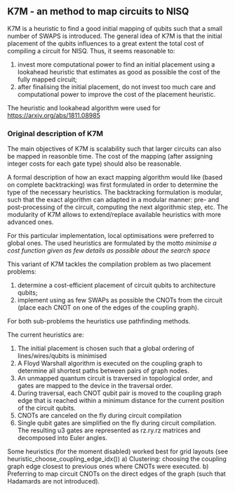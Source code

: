 ## K7M - an method to map circuits to NISQ

K7M is a heuristic to find a good initial mapping of qubits such that a small 
number of SWAPS is introduced. The general idea of K7M is that the initial
 placement of the qubits influences to a great extent the total cost of 
 compiling a circuit for NISQ. Thus, it seems reasonable to:
1) invest more computational power to find an initial placement using a 
lookahead heuristic that estimates as good  as possible the cost of the 
fully mapped circuit;
2) after finalising the initial placement, do not invest too much care and 
computational power to improve the cost of the placement heuristic.


The heuristic and lookahead algorithm were used for 
https://arxiv.org/abs/1811.08985


### Original description of K7M


The main objectives of K7M is scalability such that larger circuits can 
also be mapped in reasonble time. The cost of the mapping (after assigning
integer costs for each gate type) should also be reasonable.

A formal description of how an exact mapping algorithm would like 
(based on complete backtracking) was first formulated in order to determine 
the type of the necessary heuristics. The backtracking formulation is
modular, such that the exact algorithm can adapted in a modular manner: 
pre- and post-processing of the circuit, computing the next algorithmic step, 
etc. The modularity of K7M allows to extend/replace available heuristics 
with more advanced ones.

For this particular implementation, local optimisations were preferred to
global ones. The used heuristics are formulated by the motto *minimise a cost
 function given as few details as possible about the search space*
 
 
This variant of K7M tackles the compilation problem as two placement problems: 
1) determine a cost-efficient placement of circuit qubits to architecture qubits;
2) implement using as few SWAPs as possible the CNOTs from the circuit
(place each CNOT on one of the edges of the coupling graph).

For both sub-problems the heuristics use pathfinding methods.

The current heuristics are:
1) The initial placement is chosen such that a global ordering 
of lines/wires/qubits is minimised
2) A Floyd Warshall algorithm is executed on the coupling graph to determine 
all shortest paths between pairs of graph nodes.
3) An unmapped quantum circuit is traversed in topological order, and gates are
mapped to the device in the traversal order.
4) During traversal, each CNOT qubit pair is moved to the coupling graph edge 
that is reached within a minimum distance for the current position of the
circuit qubits.
4) CNOTs are canceled on the fly during circuit compilation
5) Single qubit gates are simplified on the fly during circuit compilation.
The resulting u3 gates are represented as rz.ry.rz matrices and decomposed
into Euler angles.


Some heuristics (for the moment disabled) worked best for grid layouts
(see heuristic_choose_coupling_edge_idx())
a) Clustering: choosing the coupling graph edge closest to previous ones
where CNOTs were executed.
b) Preferring to map circuit CNOTs on the direct edges of the graph
(such that Hadamards are not introduced).